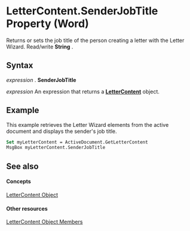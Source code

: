 
# LetterContent.SenderJobTitle Property (Word)

Returns or sets the job title of the person creating a letter with the Letter Wizard. Read/write  **String** .


## Syntax

 _expression_ . **SenderJobTitle**

 _expression_ An expression that returns a **[LetterContent](62a4e17a-6598-c904-f27d-817c19c04981.md)** object.


## Example

This example retrieves the Letter Wizard elements from the active document and displays the sender's job title.


```vb
Set myLetterContent = ActiveDocument.GetLetterContent 
MsgBox myLetterContent.SenderJobTitle
```


## See also


#### Concepts


[LetterContent Object](62a4e17a-6598-c904-f27d-817c19c04981.md)
#### Other resources


[LetterContent Object Members](614f0a71-9722-0847-5b5f-fd6b0a85bd2f.md)
